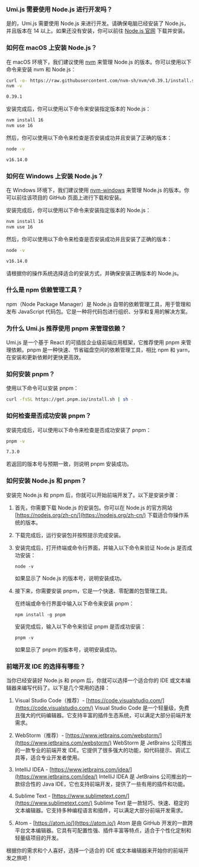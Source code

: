 ### Umi.js 需要使用 Node.js 进行开发吗？

是的，Umi.js 需要使用 Node.js 来进行开发。请确保电脑已经安装了 Node.js，并且版本在 14 以上。如果还没有安装，你可以前往 [Node.js 官网](https://nodejs.org/zh-cn/) 下载并安装。

### 如何在 macOS 上安装 Node.js？

在 macOS 环境下，我们建议使用 [nvm](https://github.com/nvm-sh/nvm) 来管理 Node.js 的版本。你可以使用以下命令来安装 nvm 和 Node.js：

```bash
curl -o- https://raw.githubusercontent.com/nvm-sh/nvm/v0.39.1/install.sh | bash
nvm -v

0.39.1
```

安装完成后，你可以使用以下命令来安装指定版本的 Node.js：

```bash
nvm install 16
nvm use 16
```

然后，你可以使用以下命令来检查是否安装成功并且安装了正确的版本：

```bash
node -v

v16.14.0
```

### 如何在 Windows 上安装 Node.js？

在 Windows 环境下，我们建议使用 [nvm-windows](https://github.com/coreybutler/nvm-windows) 来管理 Node.js 的版本。你可以前往该项目的 GitHub 页面上进行下载和安装。

安装完成后，你可以使用以下命令来安装指定版本的 Node.js：

```bash
nvm install 16
nvm use 16
```

然后，你可以使用以下命令来检查是否安装成功并且安装了正确的版本：

```bash
node -v

v16.14.0
```

请根据你的操作系统选择适合的安装方式，并确保安装正确版本的 Node.js。

### 什么是 npm 依赖管理工具？

npm（Node Package Manager）是 Node.js 自带的依赖管理工具，用于管理和发布 JavaScript 代码包。它是一种将代码包进行组织、分享和复用的解决方案。

### 为什么 Umi.js 推荐使用 pnpm 来管理依赖？

Umi.js 是一个基于 React 的可插拔企业级前端应用框架，它推荐使用 pnpm 来管理依赖。pnpm 是一种快速、节省磁盘空间的依赖管理工具，相比 npm 和 yarn，在安装和更新依赖时更快更高效。

### 如何安装 pnpm？

使用以下命令可以安装 pnpm：

```bash
curl -fsSL https://get.pnpm.io/install.sh | sh -
```

### 如何检查是否成功安装 pnpm？

安装完成后，可以使用以下命令来检查是否成功安装了 pnpm：

```bash
pnpm -v

7.3.0
```

若返回的版本号与预期一致，则说明 pnpm 安装成功。

### 如何安装 Node.js 和 pnpm？

安装完 Node.js 和 pnpm 后，你就可以开始前端开发了。以下是安装步骤：

1. 首先，你需要下载 Node.js 的安装包。你可以在 Node.js 的官方网站 [https://nodejs.org/zh-cn/](https://nodejs.org/zh-cn/) 下载适合你操作系统的版本。

2. 下载完成后，运行安装包并按照提示完成安装。

3. 安装完成后，打开终端或命令行界面，并输入以下命令来验证 Node.js 是否成功安装：

   ```
   node -v
   ```

   如果显示了 Node.js 的版本号，说明安装成功。

4. 接下来，你需要安装 pnpm，它是一个快速、零配置的包管理工具。

   在终端或命令行界面中输入以下命令来安装 pnpm：

   ```
   npm install -g pnpm
   ```

   安装完成后，输入以下命令来验证 pnpm 是否成功安装：

   ```
   pnpm -v
   ```

   如果显示了 pnpm 的版本号，说明安装成功。

### 前端开发 IDE 的选择有哪些？

当你已经安装好 Node.js 和 pnpm 后，你就可以选择一个适合你的 IDE 或文本编辑器来编写代码了。以下是几个常用的选择：

1. Visual Studio Code（推荐）- [https://code.visualstudio.com/](https://code.visualstudio.com/) Visual Studio Code 是一个轻量级，免费且强大的代码编辑器。它支持丰富的插件生态系统，可以满足大部分前端开发需求。

2. WebStorm（推荐）- [https://www.jetbrains.com/webstorm/](https://www.jetbrains.com/webstorm/) WebStorm 是 JetBrains 公司推出的一款专业的前端开发 IDE。它提供了很多强大的功能，如代码提示、调试工具等，适合专业开发者使用。

3. IntelliJ IDEA - [https://www.jetbrains.com/idea/](https://www.jetbrains.com/idea/) IntelliJ IDEA 是 JetBrains 公司推出的一款综合性的 Java IDE，它也支持前端开发，提供了一些有用的插件和功能。

4. Sublime Text - [https://www.sublimetext.com/](https://www.sublimetext.com/) Sublime Text 是一款轻巧、快速、稳定的文本编辑器。它支持多种编程语言和插件，可以满足大部分前端开发需求。

5. Atom - [https://atom.io/](https://atom.io/) Atom 是由 GitHub 开发的一款跨平台文本编辑器。它具有可配置性强、插件丰富等特点，适合于个性化定制和轻量级项目的开发。

根据你的需求和个人喜好，选择一个适合的 IDE 或文本编辑器来开始你的前端开发之旅吧！
